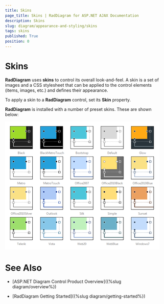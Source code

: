 ```yaml
---
title: Skins
page_title: Skins | RadDiagram for ASP.NET AJAX Documentation
description: Skins
slug: diagram/appearance-and-styling/skins
tags: skins
published: True
position: 0
---
```


# Skins

**RadDiagram** uses **skins** to control its overall look-and-feel. A skin is a set of images and a CSS stylesheet that can be applied to the control elements (items, images, etc.) and defines their appearance.

To apply a skin to a **RadDiagram** control, set its **Skin** property.

**RadDiagram** is installed with a number of preset skins. These are shown below:

![diagram-skins](images/diagram-skins.png)


# See Also

 * [ASP.NET Diagram Control Product Overview]({%slug diagram/overview%})

 * [RadDiagram Getting Started]({%slug diagram/getting-started%})